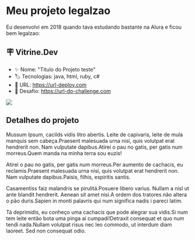 # Meu projeto legalzao

Eu desenvolvi em 2018 quando tava estudando bastante na Alura e ficou bem legalzao:

## 🪧 Vitrine.Dev

* ✨ Nome: "Titulo do Projeto teste"
* 🏷️ Tecnologias: java, html, ruby, c#
* 🚀 URL: https://url-deploy.com
* 👣 Desafio: https://url-do-challenge.com

![](https://imersao-gamedev.github.io/placar/assets/vencedores/1.png#vitrinedev)

## Detalhes do projeto

Mussum Ipsum, cacilds vidis litro abertis. Leite de capivaris, leite de mula manquis sem cabeça.Praesent malesuada urna nisi, quis volutpat erat hendrerit non. Nam vulputate dapibus.Atirei o pau no gatis, per gatis num morreus.Quem manda na minha terra sou euzis!

Atirei o pau no gatis, per gatis num morreus.Per aumento de cachacis, eu reclamis.Praesent malesuada urna nisi, quis volutpat erat hendrerit non. Nam vulputate dapibus.Paisis, filhis, espiritis santis.

Casamentiss faiz malandris se pirulitá.Posuere libero varius. Nullam a nisl ut ante blandit hendrerit. Aenean sit amet nisi.A ordem dos tratores não altera o pão duris.Sapien in monti palavris qui num significa nadis i pareci latim.

Tá deprimidis, eu conheço uma cachacis que pode alegrar sua vidis.Si num tem leite então bota uma pinga aí cumpadi!Detraxit consequat et quo num tendi nada.Nullam volutpat risus nec leo commodo, ut interdum diam laoreet. Sed non consequat odio.
